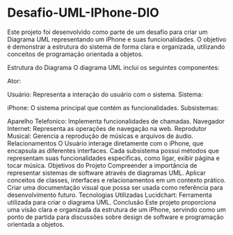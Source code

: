 # Desafio-UML-IPhone-DIO



Este projeto foi desenvolvido como parte de um desafio para criar um Diagrama UML representando um iPhone e suas funcionalidades. O objetivo é demonstrar a estrutura do sistema de forma clara e organizada, utilizando conceitos de programação orientada a objetos.

Estrutura do Diagrama
O diagrama UML inclui os seguintes componentes:

Ator:

Usuário: Representa a interação do usuário com o sistema.
Sistema:

iPhone: O sistema principal que contém as funcionalidades.
Subsistemas:

Aparelho Telefonico: Implementa funcionalidades de chamadas.
Navegador Internet: Representa as operações de navegação na web.
Reprodutor Musical: Gerencia a reprodução de músicas e arquivos de áudio.
Relacionamentos
O Usuário interage diretamente com o iPhone, que encapsula as diferentes interfaces.
Cada subsistema possui métodos que representam suas funcionalidades específicas, como ligar, exibir página e tocar música.
Objetivos do Projeto
Compreender a importância de representar sistemas de software através de diagramas UML.
Aplicar conceitos de classes, interfaces e relacionamentos em um contexto prático.
Criar uma documentação visual que possa ser usada como referência para desenvolvimento futuro.
Tecnologias Utilizadas
Lucidchart: Ferramenta utilizada para criar o diagrama UML.
Conclusão
Este projeto proporciona uma visão clara e organizada da estrutura de um iPhone, servindo como um ponto de partida para discussões sobre design de software e programação orientada a objetos.
